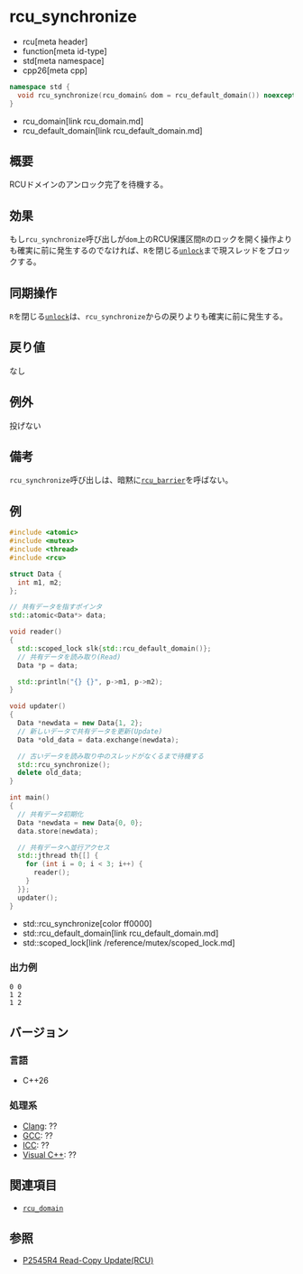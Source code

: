# rcu_synchronize
* rcu[meta header]
* function[meta id-type]
* std[meta namespace]
* cpp26[meta cpp]

```cpp
namespace std {
  void rcu_synchronize(rcu_domain& dom = rcu_default_domain()) noexcept;
}
```
* rcu_domain[link rcu_domain.md]
* rcu_default_domain[link rcu_default_domain.md]

## 概要
RCUドメインのアンロック完了を待機する。


## 効果
もし`rcu_synchronize`呼び出しが`dom`上のRCU保護区間`R`のロックを開く操作よりも確実に前に発生するのでなければ、`R`を閉じる[`unlock`](rcu_domain/unlock.md)まで現スレッドをブロックする。


## 同期操作
`R`を閉じる[`unlock`](rcu_domain/unlock.md)は、`rcu_synchronize`からの戻りよりも確実に前に発生する。


## 戻り値
なし


## 例外
投げない


## 備考
`rcu_synchronize`呼び出しは、暗黙に[`rcu_barrier`](rcu_barrier.md)を呼ばない。


## 例
```cpp example
#include <atomic>
#include <mutex>
#include <thread>
#include <rcu>

struct Data {
  int m1, m2;
};

// 共有データを指すポインタ
std::atomic<Data*> data;

void reader()
{
  std::scoped_lock slk{std::rcu_default_domain()};
  // 共有データを読み取り(Read)
  Data *p = data;

  std::println("{} {}", p->m1, p->m2);
}

void updater()
{
  Data *newdata = new Data{1, 2};
  // 新しいデータで共有データを更新(Update)
  Data *old_data = data.exchange(newdata);

  // 古いデータを読み取り中のスレッドがなくるまで待機する
  std::rcu_synchronize();
  delete old_data;
}

int main()
{
  // 共有データ初期化
  Data *newdata = new Data{0, 0};
  data.store(newdata);

  // 共有データへ並行アクセス
  std::jthread th{[] {
    for (int i = 0; i < 3; i++) {
      reader();
    }
  }};
  updater();
}
```
* std::rcu_synchronize[color ff0000]
* std::rcu_default_domain[link rcu_default_domain.md]
* std::scoped_lock[link /reference/mutex/scoped_lock.md]

### 出力例
```
0 0
1 2
1 2
```


## バージョン
### 言語
- C++26

### 処理系
- [Clang](/implementation.md#clang): ??
- [GCC](/implementation.md#gcc): ??
- [ICC](/implementation.md#icc): ??
- [Visual C++](/implementation.md#visual_cpp): ??


## 関連項目
- [`rcu_domain`](rcu_domain.md)


## 参照
- [P2545R4 Read-Copy Update(RCU)](https://open-std.org/jtc1/sc22/wg21/docs/papers/2023/p2545r4.pdf)
